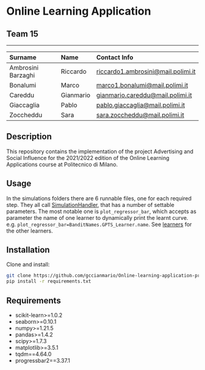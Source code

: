 # Online Learning Application

## Team 15
---
| Surname            | Name      | Contact Info                       |
|:-------------------|:----------|:-----------------------------------|
| Ambrosini Barzaghi | Riccardo  | riccardo1.ambrosini@mail.polimi.it |
| Bonalumi           | Marco     | marco1.bonalumi@mail.polimi.it     |
| Careddu            | Gianmario | gianmario.careddu@mail.polimi.it   |
| Giaccaglia         | Pablo     | pablo.giaccaglia@mail.polimi.it    |
| Zoccheddu          | Sara      | sara.zoccheddu@mail.polimi.it      |

## Description

This repository contains the implementation of the project Advertising and Social Influence for the 2021/2022 edition of the Online Learning Applications course at Politecnico di Milano.

## Usage

In the simulations folders there are 6 runnable files, one for each required step. They all call [SimulationHandler](Project/simulations/SimulationHandler.py), that has a number of settable parameters. The most notable one is ```plot_regressor_bar```, which accepts as parameter the name of one learner to dynamically print the learnt curve. e.g. ```plot_regressor_bar=BanditNames.GPTS_Learner.name```. See [learners](Project/learners) for the other learners.

## Installation
Clone and install: 
```sh
git clone https://github.com/gccianmario/Online-learning-application-projects/
pip install -r requirements.txt
```

## Requirements
* scikit-learn>=1.0.2
* seaborn>=0.10.1
* numpy>=1.21.5
* pandas>=1.4.2
* scipy>=1.7.3
* matplotlib>=3.5.1
* tqdm==4.64.0
* progressbar2==3.37.1 
